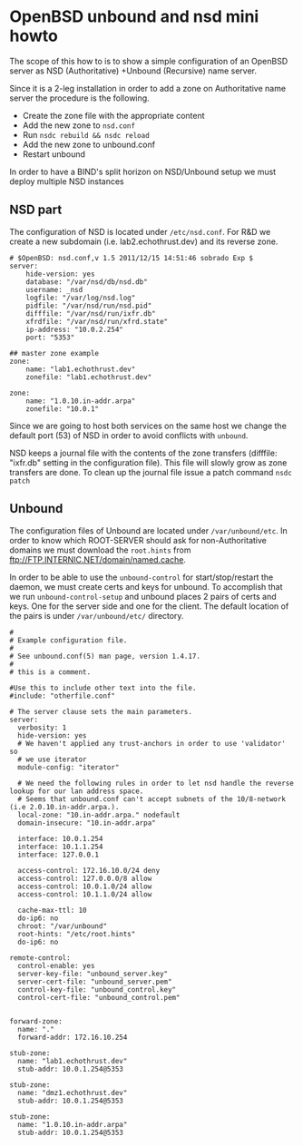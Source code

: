# OpenBSD unbound and nsd mini howto
The scope of this how to is to show a simple configuration of an
OpenBSD server as NSD (Authoritative) +Unbound (Recursive) name server.

Since it is a 2-leg installation in order to add a zone on Authoritative name
server the procedure is the following.

  - Create the zone file with the appropriate content
  - Add the new zone to `nsd.conf`
  - Run `nsdc rebuild && nsdc reload`
  - Add the new zone to unbound.conf
  - Restart unbound

In order to have a BIND's split horizon on NSD/Unbound setup we must deploy multiple NSD instances

## NSD part
The configuration of NSD is located under `/etc/nsd.conf`. For R&D we create a new subdomain (i.e. lab2.echothrust.dev) and its reverse zone.

```
# $OpenBSD: nsd.conf,v 1.5 2011/12/15 14:51:46 sobrado Exp $
server:
    hide-version: yes
    database: "/var/nsd/db/nsd.db"
    username: _nsd
    logfile: "/var/log/nsd.log"
    pidfile: "/var/nsd/run/nsd.pid"
    difffile: "/var/nsd/run/ixfr.db"
    xfrdfile: "/var/nsd/run/xfrd.state"
    ip-address: "10.0.2.254"
    port: "5353"

## master zone example
zone:
    name: "lab1.echothrust.dev"
    zonefile: "lab1.echothrust.dev"

zone:
    name: "1.0.10.in-addr.arpa"
    zonefile: "10.0.1"
```

Since we are going to host both services on the same host we change the default
port (53) of NSD in order to avoid conflicts with `unbound`.

NSD keeps a journal file with the contents of the zone transfers
(difffile: "ixfr.db" setting in the configuration file). This file
will slowly grow as zone transfers are done. To clean up the journal
file issue a patch command `nsdc patch`

## Unbound
The configuration files of Unbound are located under `/var/unbound/etc`. In
order to know which ROOT-SERVER should ask for non-Authoritative domains we
must download the `root.hints` from ftp://FTP.INTERNIC.NET/domain/named.cache.

In order to be able to use the `unbound-control` for start/stop/restart the
daemon, we must create certs and keys for unbound. To accomplish that we run
`unbound-control-setup` and unbound places 2 pairs of certs and keys.
One for the server side and one for the client. The default location of the
pairs is under `/var/unbound/etc/` directory.

```
#
# Example configuration file.
#
# See unbound.conf(5) man page, version 1.4.17.
#
# this is a comment.

#Use this to include other text into the file.
#include: "otherfile.conf"

# The server clause sets the main parameters.
server:
  verbosity: 1
  hide-version: yes
  # We haven't applied any trust-anchors in order to use 'validator' so
  # we use iterator
  module-config: "iterator"

  # We need the following rules in order to let nsd handle the reverse lookup for our lan address space.
  # Seems that unbound.conf can't accept subnets of the 10/8-network (i.e 2.0.10.in-addr.arpa.).
  local-zone: "10.in-addr.arpa." nodefault
  domain-insecure: "10.in-addr.arpa"

  interface: 10.0.1.254
  interface: 10.1.1.254
  interface: 127.0.0.1

  access-control: 172.16.10.0/24 deny
  access-control: 127.0.0.0/8 allow
  access-control: 10.0.1.0/24 allow
  access-control: 10.1.1.0/24 allow

  cache-max-ttl: 10
  do-ip6: no
  chroot: "/var/unbound"
  root-hints: "/etc/root.hints"
  do-ip6: no

remote-control:
  control-enable: yes
  server-key-file: "unbound_server.key"
  server-cert-file: "unbound_server.pem"
  control-key-file: "unbound_control.key"
  control-cert-file: "unbound_control.pem"


forward-zone:
  name: "."
  forward-addr: 172.16.10.254

stub-zone:
  name: "lab1.echothrust.dev"
  stub-addr: 10.0.1.254@5353

stub-zone:
  name: "dmz1.echothrust.dev"
  stub-addr: 10.0.1.254@5353

stub-zone:
  name: "1.0.10.in-addr.arpa"
  stub-addr: 10.0.1.254@5353
```
